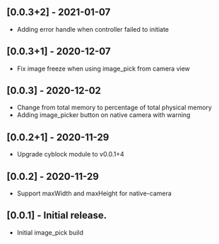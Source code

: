 ## [0.0.3+2] - 2021-01-07

* Adding error handle when controller failed to initiate

## [0.0.3+1] - 2020-12-07

* Fix image freeze when using image_pick from camera view

## [0.0.3] - 2020-12-02

* Change from total memory to percentage of total physical memory
* Adding image_picker button on native camera with warning

## [0.0.2+1] - 2020-11-29

* Upgrade cyblock module to v0.0.1+4

## [0.0.2] - 2020-11-29

* Support maxWidth and maxHeight for native-camera

## [0.0.1] - Initial release.

* Initial image_pick build
